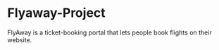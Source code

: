 # Flyaway-Project
FlyAway is a ticket-booking portal that lets people book flights on their website.
